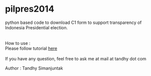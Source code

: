 pilpres2014
===========
python based code to download C1 form to support transparency of Indonesia Presidential election.<br>
<br>
<br>
How to use :<br>
Please follow tutorial <a href="https://github.com/tandhy/pilpres2014/blob/master/pilpres2014.docx?raw=true">here</a><br>
<br>
If you have any question, feel free to ask me at mail at tandhy dot com

Author :
Tandhy Simanjuntak